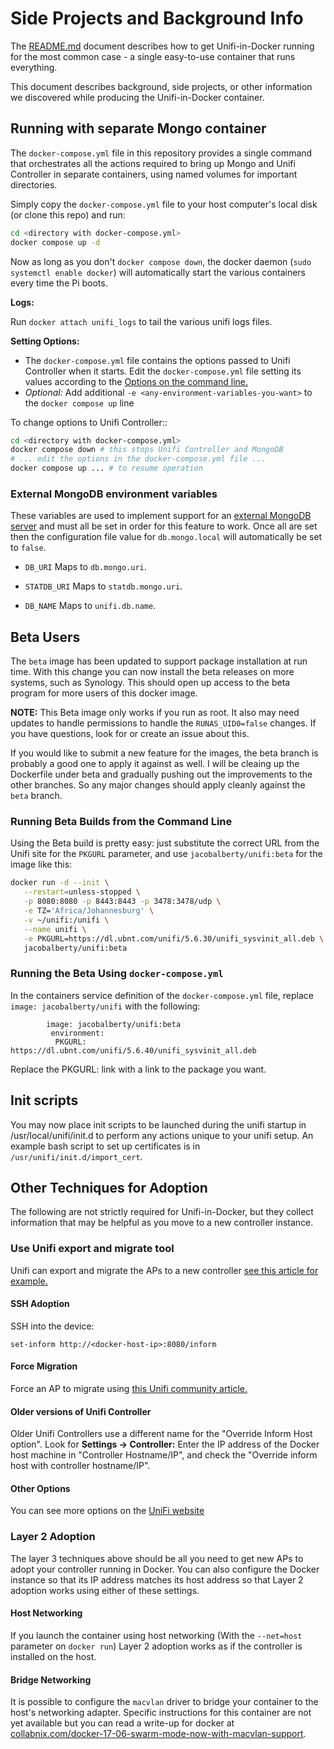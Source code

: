 # Side Projects and Background Info

The [README.md](./README.md) document describes how to get
Unifi-in-Docker running for the most common case -
a single easy-to-use container that runs everything.

This document describes background, side projects,
or other information we discovered while producing the
Unifi-in-Docker container. 

## Running with separate Mongo container

The `docker-compose.yml` file in this repository provides a
single command that orchestrates all the actions required
to bring up Mongo and Unifi Controller in separate containers,
using named volumes for important directories.

Simply copy the `docker-compose.yml` file
to your host computer's local disk
(or clone this repo) and run:

```bash
cd <directory with docker-compose.yml>
docker compose up -d 
```

Now as long as you don't `docker compose down`, the docker daemon (`sudo systemctl enable docker`) will automatically start the various containers every time the Pi boots.

**Logs:**

Run `docker attach unifi_logs` to tail the various unifi logs files.

**Setting Options:**

* The `docker-compose.yml` file contains the options
passed to Unifi Controller when it starts.
Edit the `docker-compose.yml` file setting its values according to the 
[Options on the command line.](./README.md#options-on-the-command-line)
* _Optional:_ Add additional `-e <any-environment-variables-you-want>` to the `docker compose up` line

To change options to Unifi Controller::

```bash
cd <directory with docker-compose.yml>
docker compose down # this stops Unifi Controller and MongoDB
# ... edit the options in the docker-compose.yml file ...
docker compose up ... # to resume operation
```

### External MongoDB environment variables

These variables are used to implement support for an [external MongoDB server](https://community.ubnt.com/t5/UniFi-Wireless/External-MongoDB-Server/td-p/1305297) and must all be set in order for this feature to work. Once all are set then the configuration file value for `db.mongo.local` will automatically be set to `false`.

* `DB_URI`
Maps to `db.mongo.uri`.

* `STATDB_URI`
Maps to `statdb.mongo.uri`.

* `DB_NAME`
Maps to `unifi.db.name`.

## Beta Users

The `beta` image has been updated to support package installation at run time.
With this change you can now install the beta releases on more systems,
such as Synology.
This should open up access to the beta program for more users of this docker image.

**NOTE:** This Beta image only works if you run as root.
It also may need updates to handle permissions to handle the
`RUNAS_UID0=false` changes.
If you have questions, look for or create an issue about this.

If you would like to submit a new feature for the images,
the beta branch is probably a good one to apply it against as well.
I will be cleaing up the Dockerfile under beta and gradually pushing out
the improvements to the other branches.
So any major changes should apply cleanly against the `beta` branch.

### Running Beta Builds from the Command Line

Using the Beta build is pretty easy:
just substitute the correct URL from the Unifi site
for the `PKGURL` parameter,
and use `jacobalberty/unifi:beta` for the image
like this:

```bash
docker run -d --init \
   --restart=unless-stopped \
   -p 8080:8080 -p 8443:8443 -p 3478:3478/udp \
   -e TZ='Africa/Johannesburg' \
   -v ~/unifi:/unifi \
   --name unifi \
   -e PKGURL=https://dl.ubnt.com/unifi/5.6.30/unifi_sysvinit_all.deb \
   jacobalberty/unifi:beta
```

### Running the Beta Using `docker-compose.yml` 

In the containers service definition of the `docker-compose.yml` file, replace `image: jacobalberty/unifi` with the following:

```shell
        image: jacobalberty/unifi:beta
         environment:
          PKGURL: https://dl.ubnt.com/unifi/5.6.40/unifi_sysvinit_all.deb
```

Replace the PKGURL: link with a link to the package you want.

## Init scripts

You may now place init scripts to be launched during the unifi startup in /usr/local/unifi/init.d to perform any actions unique to your unifi setup. An example bash script to set up certificates is in `/usr/unifi/init.d/import_cert`.

## Other Techniques for Adoption

The following are not strictly required for Unifi-in-Docker,
but they collect information that may be helpful as you
move to a new controller instance.

### Use Unifi export and migrate tool

Unifi can export and migrate the APs to a new controller
[see this article for example.](https://lazyadmin.nl/home-network/migrate-unifi-controller/) 

#### SSH Adoption

SSH into the device:
```
set-inform http://<docker-host-ip>:8080/inform
```

#### Force Migration

Force an AP to migrate using [this Unifi community article.](https://community.ui.com/questions/Migrating-UNIFI-APs-to-new-controller/9ca9d8e9-780d-404d-84df-e7762cb810fd)

#### Older versions of Unifi Controller

Older Unifi Controllers use a different name for the "Override Inform Host option".
Look for **Settings -> Controller:**
Enter the IP address of the Docker host machine in "Controller Hostname/IP",
and check the "Override inform host with controller hostname/IP". 

#### Other Options

You can see more options on the [UniFi website](https://help.ubnt.com/hc/en-us/articles/204909754-UniFi-Layer-3-methods-for-UAP-adoption-and-management)

### Layer 2 Adoption

The layer 3 techniques above should be all you need to get new APs to adopt your controller running in Docker.
You can also configure the Docker instance so that its IP address matches its host address so that Layer 2 adoption works
using either of these settings.

#### Host Networking

If you launch the container using host networking \(With the `--net=host` parameter on `docker run`\) Layer 2 adoption works as if the controller is installed on the host.

#### Bridge Networking

It is possible to configure the `macvlan` driver to bridge your container to the host's networking adapter.
Specific instructions for this container are not yet available but you can read a write-up for docker at
[collabnix.com/docker-17-06-swarm-mode-now-with-macvlan-support](http://collabnix.com/docker-17-06-swarm-mode-now-with-macvlan-support/).
